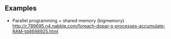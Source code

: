 ## Examples

- Parallel programming + shared memory (bigmemory) http://r.789695.n4.nabble.com/foreach-dopar-s-processes-accumulate-RAM-td4698925.html
